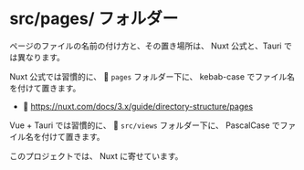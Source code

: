 # src/pages/ フォルダー

ページのファイルの名前の付け方と、その置き場所は、 Nuxt 公式と、Tauri では異なります。  

Nuxt 公式では習慣的に、 📁 `pages` フォルダー下に、 kebab-case でファイル名を付けて置きます。  

* 📖 https://nuxt.com/docs/3.x/guide/directory-structure/pages

Vue + Tauri では習慣的に、 📁 `src/views` フォルダー下に、 PascalCase でファイル名を付けて置きます。  

このプロジェクトでは、 Nuxt に寄せています。  
